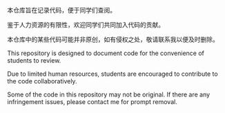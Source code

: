 本仓库旨在记录代码，便于同学们查阅。

鉴于人力资源的有限性，欢迎同学们共同加入代码的贡献。

本仓库中的某些代码可能并非原创，如有侵权之处，敬请联系我以便及时删除。

This repository is designed to document code for the convenience of students to review.

Due to limited human resources, students are encouraged to contribute to the code collaboratively.

Some of the code in this repository may not be original. If there are any infringement issues, please contact me for prompt removal.

